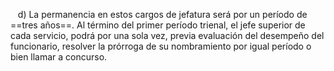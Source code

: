    d) La permanencia en estos cargos de jefatura será por un período de ==tres años==. Al término del primer período trienal, el jefe superior de cada servicio, podrá por una sola vez, previa evaluación del desempeño del funcionario, resolver la prórroga de su nombramiento por igual período o bien llamar a concurso.